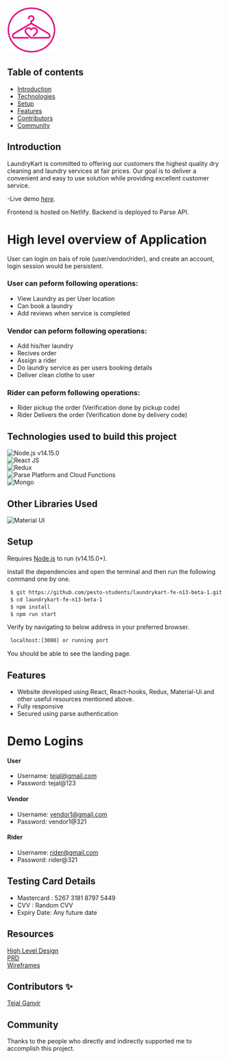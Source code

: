   ![alt text](https://github.com/pesto-students/laundrykart-fe-n13-beta-1/blob/dev-env/src/assets/logo/readmelogo.png)
 ## Table of contents
 - [Introduction](#intro)
 - [Technologies](#technologies)
 - [Setup](#setup)
 - [Features](#features)
 - [Contributors](#contributors)
 - [Community](#Community)
 
## Introduction      
LaundryKart is committed to offering our customers the highest quality dry cleaning and laundry services at fair prices. Our goal is to deliver a convenient and easy to use solution while providing excellent customer service.

-Live demo [_here_](https://laundrykart02.netlify.app/).

Frontend is hosted on Netlify.
Backend is deployed to Parse API.

# High level overview of Application
User can login on bais of role (user/vendor/rider), and create an account, login session would be persistent. 

### User can peform following operations: ###

* View Laundry as per User location
* Can book a laundry
* Add reviews when service is completed

### Vendor can peform following operations: ###

* Add his/her laundry
* Recives order
* Assign a rider
* Do laundry service as per users booking details
* Deliver clean clothe to user

### Rider can peform following operations: ###

* Rider pickup the order (Verification done by pickup code)
* Rider Delivers the order (Verification done by delivery code)

## Technologies used to build this project
![Node.js **v14.15.0**](https://img.shields.io/badge/Netlify-00C7B7?style=for-the-badge&logo=netlify&logoColor=white)\
 ![React JS](https://img.shields.io/badge/React-20232A?style=for-the-badge&logo=react&logoColor=61DAFB)\
 ![Redux](https://img.shields.io/badge/Redux-593D88?style=for-the-badge&logo=redux&logoColor=white)\
 ![Parse Platform and Cloud Functions](https://img.shields.io/badge/Parse--Platform--and--Cloud--Functions-0081AA?style=for-the-badge&logo=Formik&logoColor=white)\
 ![Mongo](https://img.shields.io/badge/MongoDB-4EA94B?style=for-the-badge&logo=mongodb&logoColor=white)
 
 ## Other Libraries Used
![Material UI](https://img.shields.io/badge/Material--UI-0081CB?style=for-the-badge&logo=material-ui&logoColor=white)


## Setup
Requires [Node.js](https://nodejs.org/) to run (v14.15.0+).

Install the dependencies and open the terminal and then run the following command one by one.
```sh
 $ git https://github.com/pesto-students/laundrykart-fe-n13-beta-1.git
 $ cd laundrykart-fe-n13-beta-1
 $ npm install
 $ npm run start
 ```
 Verify by navigating to below address in your preferred browser.
```sh
 localhost:[3000] or running port
 ```
You should be able to see the landing page.


## Features

 

- Website developed using React, React-hooks, Redux, Material-Ui and other useful resources mentioned above.
- Fully responsive
- Secured using parse authentication

 

# Demo Logins

#### User ####
- Username: tejal@gmail.com
- Password: tejal@123

#### Vendor ####
- Username: vendor1@gmail.com
- Password: vendor1@321

#### Rider ####
- Username: rider@gmail.com
- Password: rider@321


## Testing Card Details
- Mastercard : 5267 3181 8797 5449
- CVV : Random CVV
- Expiry Date: Any future date

## Resources
<a href="https://drive.google.com/file/d/1zIAiwGaX6VMfqh2dJhESIQD-2tZwyyH8/view?usp=sharing">High Level Design</a>\
 <a href="https://drive.google.com/file/d/12LusAhwaLn8II0gMFUmM4YwU1KuOXxuV/view?usp=sharing"> PRD </a>\
 <a href="https://www.figma.com/file/NlvJxeE7PsqtInvZFoHfEg/Pesto?node-id=50%3A34255"> Wireframes</a>
 
## Contributors ✨

 
<a href="https://www.linkedin.com/in/tejal-ganvir-ba4340163/">Tejal Ganvir</a>


## Community
Thanks to the people who directly and indirectly supported me to accomplish this project.

